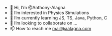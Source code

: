 - 👋 Hi, I’m @Anthony-Alagna
- 👀 I’m interested in Physics Simulations
- 🌱 I’m currently learning JS, TS, Java, Python, C
- 💞️ I’m looking to collaborate on ...
- 📫 How to reach me mail@aalagna.com

<!---
Anthony-Alagna/Anthony-Alagna is a ✨ special ✨ repository because its `README.md` (this file) appears on your GitHub profile.
You can click the Preview link to take a look at your changes.
--->
